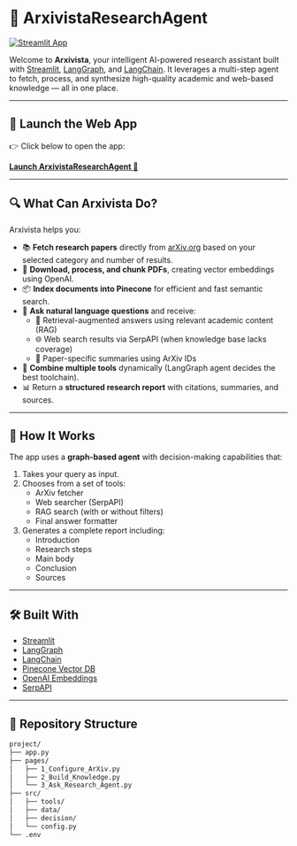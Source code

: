 # 🤖 ArxivistaResearchAgent

[![Streamlit App](https://static.streamlit.io/badges/streamlit_badge_black_white.svg)](https://arxivista.streamlit.app/)

Welcome to **Arxivista**, your intelligent AI-powered research assistant built with [Streamlit](https://streamlit.io), [LangGraph](https://github.com/langchain-ai/langgraph), and [LangChain](https://www.langchain.com/). It leverages a multi-step agent to fetch, process, and synthesize high-quality academic and web-based knowledge — all in one place.

---

## 🚀 Launch the Web App

👉 Click below to open the app:

[**Launch ArxivistaResearchAgent 🔗**](https://arxivista.streamlit.app/)

---

## 🔍 What Can Arxivista Do?

Arxivista helps you:

- 📚 **Fetch research papers** directly from [arXiv.org](https://arxiv.org/) based on your selected category and number of results.
- 📄 **Download, process, and chunk PDFs**, creating vector embeddings using OpenAI.
- 📦 **Index documents into Pinecone** for efficient and fast semantic search.
- 🔎 **Ask natural language questions** and receive:
  - 🤖 Retrieval-augmented answers using relevant academic content (RAG)
  - 🌐 Web search results via SerpAPI (when knowledge base lacks coverage)
  - 📄 Paper-specific summaries using ArXiv IDs
- 🧠 **Combine multiple tools** dynamically (LangGraph agent decides the best toolchain).
- 📊 Return a **structured research report** with citations, summaries, and sources.

---

## 🧠 How It Works

The app uses a **graph-based agent** with decision-making capabilities that:

1. Takes your query as input.
2. Chooses from a set of tools:
   - ArXiv fetcher
   - Web searcher (SerpAPI)
   - RAG search (with or without filters)
   - Final answer formatter
3. Generates a complete report including:
   - Introduction
   - Research steps
   - Main body
   - Conclusion
   - Sources

---

## 🛠 Built With

- [Streamlit](https://streamlit.io/)
- [LangGraph](https://github.com/langchain-ai/langgraph)
- [LangChain](https://www.langchain.com/)
- [Pinecone Vector DB](https://www.pinecone.io/)
- [OpenAI Embeddings](https://platform.openai.com/)
- [SerpAPI](https://serpapi.com/)

---

## 📁 Repository Structure

```bash
project/
├── app.py
├── pages/
│   ├── 1_Configure_ArXiv.py
│   ├── 2_Build_Knowledge.py
│   └── 3_Ask_Research_Agent.py
├── src/
│   ├── tools/
│   ├── data/
│   ├── decision/
│   └── config.py
└── .env
